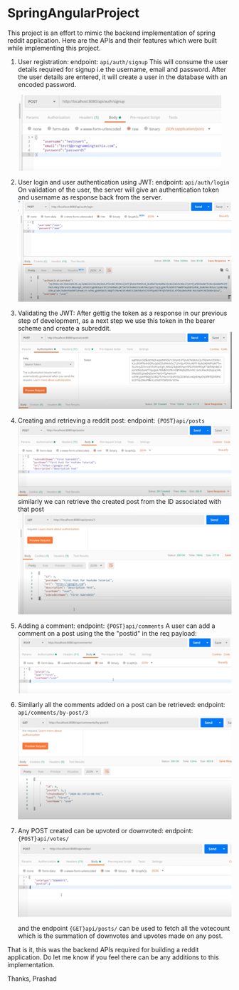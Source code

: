 # SpringAngularProject

This project is an effort to mimic the backend implementation of spring reddit application. Here are the APIs and their
features which were built while implementing this project.

1. User registration:
   endpoint: `api/auth/signup`
   This will consume the user details required for signup i.e the username, email and password. After the user details
   are entered, it will create a user in the database with an encoded password.
   
   ![img.png](img.png)

2. User login and user authentication using JWT:
   endpoint: `api/auth/login`
   On validation of the user, the server will give an authentication token and username as response back from 
   the server. 
   ![img_1.png](img_1.png)
   
3. Validating the JWT: 
   After gettig the token as a response in our previous step of development, as a next step we use this token
   in the bearer scheme and create a subreddit.
   ![img_2.png](img_2.png)
   
4. Creating and retrieving a reddit post: 
   endpoint: `{POST}api/posts`
   ![img_3.png](img_3.png)
   similarly we can retrieve the created post from the ID associated with that post
   ![img_4.png](img_4.png)
  
5. Adding a comment: 
   endpoint: `{POST}api/comments`
   A user can add a comment on a post using the the "postid" in the req payload: 
   ![img_5.png](img_5.png)
   
6. Similarly all the comments added on a post can be retrieved: 
   endpoint: `api/comments/by-post/3`
   ![img_6.png](img_6.png)
   
7. Any POST created can be upvoted or downvoted: 
   endpoint: `{POST}api/votes/`
   ![img_7.png](img_7.png)
   
   and the endpoint `{GET}api/posts/` can be used to fetch all the votecount which is the summation of downvotes
   and upvotes made on any post.
   
That is it, this was the backend APIs required for building a reddit application.
Do let me know if you feel there can be any additions to this implementation.

Thanks,
Prashad